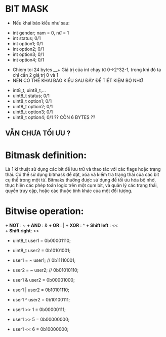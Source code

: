 # BIT MASK

- Nếu khai báo kiểu như sau:
+ int gender; nam = 0, nữ = 1
+ int status; 0/1
+ int option1; 0/1   
+ int option2; 0/1
+ int option3; 0/1
+ int option4; 0/1
* Chiem toi 24 bytes
__+ Giá trị của int chạy từ 0->2^32-1, trong khi đó ta chỉ cần 2 giá trị 0 và 1
 * NÊN CÓ THỂ KHAI BÁO KIỂU SAU ĐÂY ĐỂ TIẾT KIỆM BỘ NHỚ
+ int8_t, uint8_t,...
+ uint8_t status; 0/1
+ uint8_t option1; 0/1   
+ uint8_t option2; 0/1
+ uint8_t option3; 0/1
+ uint8_t option4; 0/1
 ?? CÒN 6 BYTES ??
## VẪN CHƯA TỐI ƯU ?

# Bitmask definition:
Là 1 kĩ thuật sử dụng các bit để lưu trữ và thao tác với các flags hoặc trạng thái. Có thể sử dụng bitmask để đặt, xóa và kiểm tra trạng thái của các bit cụ thể trong một từ. Bitmaks thường được sử dụng để tối ưu hóa bộ nhớ, thực hiện các phép toán logic trên một cụm bit, và quản lý các trạng thái, quyền truy cập, hoặc các thuộc tính khác của một đối tượng. 

# Bitwise operation:

__+ NOT__ : ~
__+ AND__ : &
__+ OR__  : |
__+ XOR__ : ^
__+ Shift left__ : <<   
__+ Shift right__: >>

- uint8_t user1 = 0b00001110;
- uint8_t user2 = 0b10101001;

- user1 = ~ user1; // 0b11110001;
- user2 = ~ user2; // 0b01010110;

- user1 & user2 = 0b00001000;
- user1 | user2 = 0b10101110;
- user1 ^ user2 = 0b10100111;

- user1 >> 1 = 0b00000111;
- user1 >> 5 = 0b00000000;
- user1 << 6 = 0b10000000;